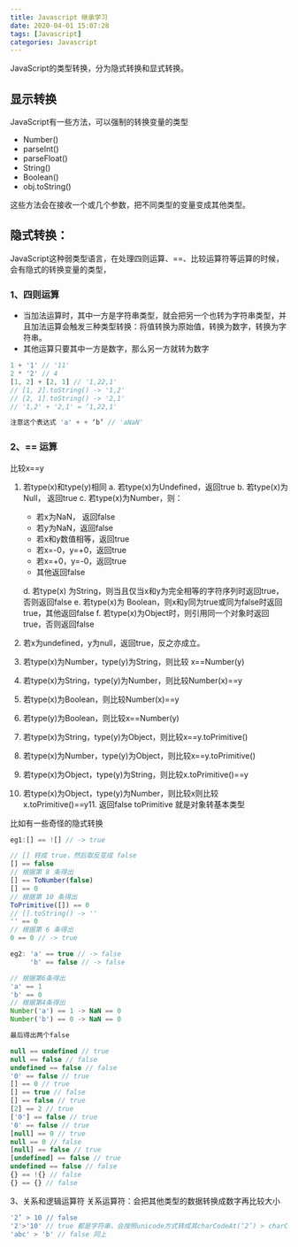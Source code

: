 ```yaml
---
title: Javascript 继承学习
date: 2020-04-01 15:07:28
tags: [Javascript]
categories: Javascript
---
```


JavaScript的类型转换，分为隐式转换和显式转换。

## 显示转换

JavaScript有一些方法，可以强制的转换变量的类型

* Number()
* parseInt()
* parseFloat()
* String()
* Boolean()
* obj.toString()

这些方法会在接收一个或几个参数，把不同类型的变量变成其他类型。

## 隐式转换：
JavaScript这种弱类型语言，在处理四则运算、==、比较运算符等运算的时候，会有隐式的转换变量的类型，

### 1、四则运算

* 当加法运算时，其中一方是字符串类型，就会把另一个也转为字符串类型，并且加法运算会触发三种类型转换：将值转换为原始值，转换为数字，转换为字符串。
* 其他运算只要其中一方是数字，那么另一方就转为数字
```js
1 + '1' // '11'
2 * '2' // 4
[1, 2] + [2, 1] // '1,22,1'
// [1, 2].toString() -> '1,2'
// [2, 1].toString() -> '2,1'
// '1,2' + '2,1' = ‘1,22,1'

注意这个表达式 'a' + + ‘b’ // 'aNaN'
```

### 2、== 运算

比较x==y

1. 若type(x)和type(y)相同
    a. 若type(x)为Undefined，返回true
    b. 若type(x)为Null， 返回true
    c. 若type(x)为Number，则：
      * 若x为NaN， 返回false
      * 若y为NaN，返回false
      * 若x和y数值相等，返回true
      * 若x=-0，y=+0，返回true
      * 若x=+0，y=-0，返回true
      * 其他返回false

    d. 若type(x) 为String，则当且仅当x和y为完全相等的字符序列时返回true，否则返回false
    e. 若type(x)为 Boolean，则x和y同为true或同为false时返回true，其他返回false
    f. 若type(x)为Object时，则引用同一个对象时返回true，否则返回false
2. 若x为undefined，y为null，返回true，反之亦成立。
3. 若type(x)为Number，type(y)为String，则比较 x==Number(y)
4. 若type(x)为String，type(y)为Number，则比较Number(x)==y
5. 若type(x)为Boolean，则比较Number(x)==y
6. 若type(y)为Boolean，则比较x==Number(y)
7. 若type(x)为String，type(y)为Object，则比较x==y.toPrimitive()
8. 若type(x)为Number，type(y)为Object，则比较x==y.toPrimitive()
9. 若type(x)为Object，type(y)为String，则比较x.toPrimitive()==y
10. 若type(x)为Object，type(y)为Number，则比较x则比较x.toPrimitive()==y11. 返回false
toPrimitive 就是对象转基本类型

比如有一些奇怪的隐式转换

```js
eg1:[] == ![] // -> true

// [] 转成 true，然后取反变成 false
[] == false
// 根据第 8 条得出
[] == ToNumber(false)
[] == 0
// 根据第 10 条得出
ToPrimitive([]) == 0
// [].toString() -> ''
'' == 0
// 根据第 6 条得出
0 == 0 // -> true
```

```js
eg2: 'a' == true // -> false
     'b' == false // -> false

// 根据第6条得出
'a' == 1
'b' == 0
// 根据第4条得出
Number('a') == 1 -> NaN == 0
Number('b') == 0 -> NaN == 0

最后得出两个false
```

```js
null == undefined // true
null == false // false
undefined == false // false
'0' == false // true
[] == 0 // true
[] == true // false
[] == false // true
[2] == 2 // true 
['0'] == false // true 
'0' == false // true 
[null] == 0 // true 
null == 0 // false 
[null] == false // true 
[undefined] == false // true 
undefined == false // false
{} == !{} // false
{} == {} // false
```

3、关系和逻辑运算符
关系运算符：会把其他类型的数据转换成数字再比较大小
```js
'2’ > 10 // false
'2'>'10' // true 都是字符串，会按照unicode方式转成其charCodeAt(‘2’) > charCodeAt(‘10’)
'abc' > 'b' // false 同上
```
